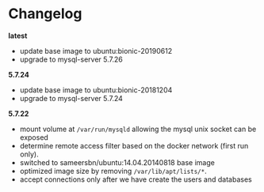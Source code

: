 # Changelog

**latest**
- update base image to ubuntu:bionic-20190612
- upgrade to mysql-server 5.7.26

**5.7.24**
- update base image to ubuntu:bionic-20181204
- upgrade to mysql-server 5.7.24

**5.7.22**
- mount volume at `/var/run/mysqld` allowing the mysql unix socket can be exposed
- determine remote access filter based on the docker network (first run only).
- switched to sameersbn/ubuntu:14.04.20140818 base image
- optimized image size by removing `/var/lib/apt/lists/*`.
- accept connections only after we have create the users and databases
